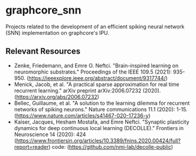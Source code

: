# graphcore_snn

Projects related to the development of an efficient spiking neural network (SNN) implementation on graphcore's IPU.

## Relevant Resources
- Zenke, Friedemann, and Emre O. Neftci. "Brain-inspired learning on neuromorphic substrates." Proceedings of the IEEE 109.5 (2021): 935-950. (https://ieeexplore.ieee.org/abstract/document/9317744/)
- Menick, Jacob, et al. "A practical sparse approximation for real time recurrent learning." arXiv preprint arXiv:2006.07232 (2020). (https://arxiv.org/abs/2006.07232)
- Bellec, Guillaume, et al. "A solution to the learning dilemma for recurrent networks of spiking neurons." Nature communications 11.1 (2020): 1-15. (https://www.nature.com/articles/s41467-020-17236-y)
- Kaiser, Jacques, Hesham Mostafa, and Emre Neftci. "Synaptic plasticity dynamics for deep continuous local learning (DECOLLE)." Frontiers in Neuroscience 14 (2020): 424 (https://www.frontiersin.org/articles/10.3389/fnins.2020.00424/full?report=reader) code: (https://github.com/nmi-lab/decolle-public)
